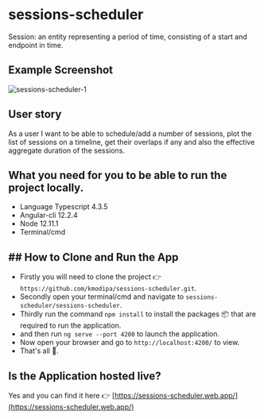 # sessions-scheduler
Session: an entity representing a period of time, consisting of a start and endpoint in time.

## Example Screenshot
![sessions-scheduler-1](https://user-images.githubusercontent.com/18338191/137645270-c06d1a91-918a-4ee0-b3cc-bfdc58003df7.png)

## User story
As a user I want to be able to schedule/add a number of sessions, plot the list of sessions on a timeline, get their overlaps if any and also the effective aggregate duration of the sessions.

## What you need for you to be able to run the project locally.

* Language Typescript 4.3.5
* Angular-cli 12.2.4
* Node 12.11.1
* Terminal/cmd

## ## How to Clone and Run the App
- Firstly you will need to clone the project :point_right: `https://github.com/kmodipa/sessions-scheduler.git`.
- Secondly open your terminal/cmd and navigate to `sessions-scheduler/sessions-scheduler`.
- Thirdly run the command `npm install` to install the packages 📦  that are required to run the application.
- and then run `ng serve --port 4200` to launch the application.
- Now open your browser and go to `http://localhost:4200/` to view.
- That's all 💁.

## Is the Application hosted live?
Yes and you can find it here :point_right: [https://sessions-scheduler.web.app/](https://sessions-scheduler.web.app/)
